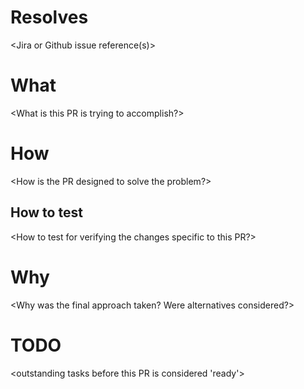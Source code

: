# Resolves

<Jira or Github issue reference(s)>

# What

<What is this PR is trying to accomplish?>

# How

<How is the PR designed to solve the problem?>

## How to test

<How to test for verifying the changes specific to this PR?>

# Why

<Why was the final approach taken? Were alternatives considered?>

# TODO

<outstanding tasks before this PR is considered 'ready'>